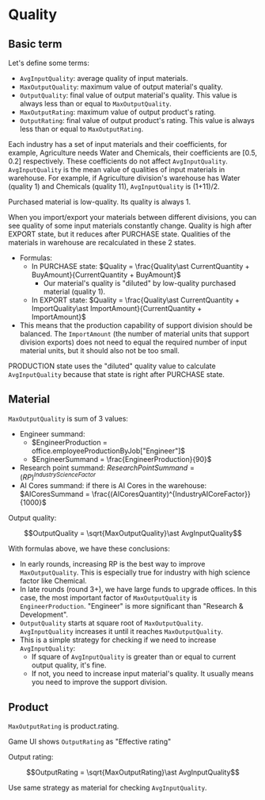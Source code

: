 # Quality

## Basic term

Let's define some terms:

- `AvgInputQuality`: average quality of input materials.
- `MaxOutputQuality`: maximum value of output material's quality.
- `OutputQuality`: final value of output material's quality. This value is always less than or equal to `MaxOutputQuality`.
- `MaxOutputRating`: maximum value of output product's rating.
- `OutputRating`: final value of output product's rating. This value is always less than or equal to `MaxOutputRating`.

Each industry has a set of input materials and their coefficients, for example, Agriculture needs Water and Chemicals, their coefficients are [0.5, 0.2] respectively. These coefficients do not affect `AvgInputQuality`. `AvgInputQuality` is the mean value of qualities of input materials in warehouse. For example, if Agriculture division's warehouse has Water (quality 1) and Chemicals (quality 11), `AvgInputQuality` is (1+11)/2.

Purchased material is low-quality. Its quality is always 1.

When you import/export your materials between different divisions, you can see quality of some input materials constantly change. Quality is high after EXPORT state, but it reduces after PURCHASE state. Qualities of the materials in warehouse are recalculated in these 2 states.

- Formulas:
  - In PURCHASE state: $Quality = \frac{Quality\ast CurrentQuantity + BuyAmount}{CurrentQuantity + BuyAmount}$
    - Our material's quality is "diluted" by low-quality purchased material (quality 1).
  - In EXPORT state: $Quality = \frac{Quality\ast CurrentQuantity + ImportQuality\ast ImportAmount}{CurrentQuantity + ImportAmount}$
- This means that the production capability of support division should be balanced. The `ImportAmount` (the number of material units that support division exports) does not need to equal the required number of input material units, but it should also not be too small.

PRODUCTION state uses the "diluted" quality value to calculate `AvgInputQuality` because that state is right after PURCHASE state.

## Material

`MaxOutputQuality` is sum of 3 values:

- Engineer summand:
  - $EngineerProduction = office.employeeProductionByJob["Engineer"]$
  - $EngineerSummand = \frac{EngineerProduction}{90}$
- Research point summand: $ResearchPointSummand = (RP)^{IndustryScienceFactor}$
- AI Cores summand: if there is AI Cores in the warehouse: $AICoresSummand = \frac{(AICoresQuantity)^{IndustryAICoreFactor}}{1000}$

Output quality:

$$OutputQuality = \sqrt{MaxOutputQuality}\ast AvgInputQuality$$

With formulas above, we have these conclusions:

- In early rounds, increasing RP is the best way to improve `MaxOutputQuality`. This is especially true for industry with high science factor like Chemical.
- In late rounds (round 3+), we have large funds to upgrade offices. In this case, the most important factor of `MaxOutputQuality` is `EngineerProduction`. "Engineer" is more significant than "Research & Development".
- `OutputQuality` starts at square root of `MaxOutputQuality`. `AvgInputQuality` increases it until it reaches `MaxOutputQuality`.
- This is a simple strategy for checking if we need to increase `AvgInputQuality`:
  - If square of `AvgInputQuality` is greater than or equal to current output quality, it's fine.
  - If not, you need to increase input material's quality. It usually means you need to improve the support division.

## Product

`MaxOutputRating` is product.rating.

Game UI shows `OutputRating` as "Effective rating"

Output rating:

$$OutputRating = \sqrt{MaxOutputRating}\ast AvgInputQuality$$

Use same strategy as material for checking `AvgInputQuality`.
